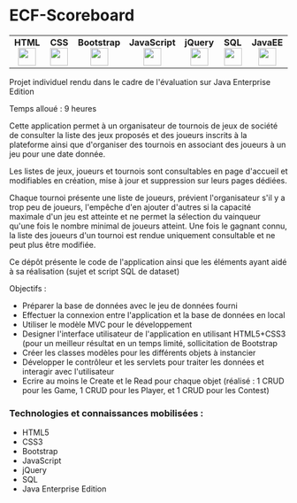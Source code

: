 # ECF-Scoreboard
<table>
    <tbody>
        <tr valign="top">
            <td width="80px" align="center">
            <span><strong>HTML</strong></span><br>
            <img height="32px" src="https://cdn.jsdelivr.net/gh/devicons/devicon/icons/html5/html5-original.svg">
            </td>
            <td width="80px" align="center">
            <span><strong>CSS</strong></span><br>
            <img height="32px" src="https://cdn.jsdelivr.net/gh/devicons/devicon/icons/css3/css3-original.svg">
            </td>
            <td width="80px" align="center">
            <span><strong>Bootstrap</strong></span><br>
            <img height="32px" src="https://cdn.jsdelivr.net/gh/devicons/devicon/icons/bootstrap/bootstrap-original.svg">
            </td>
            <td width="80px" align="center">
            <span><strong>JavaScript</strong></span><br>
            <img height="32px" src="https://cdn.jsdelivr.net/gh/devicons/devicon/icons/javascript/javascript-original.svg">
            </td>
            <td width="80px" align="center">
            <span><strong>jQuery</strong></span><br>
            <img height="32px" src="https://cdn.jsdelivr.net/gh/devicons/devicon/icons/jquery/jquery-original.svg">
            </td>
            <td width="80px" align="center">
            <span><strong>SQL</strong></span><br>
            <img height="32px" src="https://cdn-icons-png.flaticon.com/512/337/337953.png">
            </td>
            <td width="80px" align="center">
            <span><strong>JavaEE</strong></span><br>
            <img height="32px" src="https://ocs-consulting.nl/wp-content/uploads/2018/03/java-ee-logo.png">
            </td>
        </tr>
    </tbody>
</table>

Projet individuel rendu dans le cadre de l'évaluation sur Java Enterprise Edition

Temps alloué : 9 heures

Cette application permet à un organisateur de tournois de jeux de société de consulter la liste des jeux proposés et des joueurs inscrits à la plateforme ainsi que d'organiser des tournois en associant des joueurs à un jeu pour une date donnée.

Les listes de jeux, joueurs et tournois sont consultables en page d'accueil et modifiables en création, mise à jour et suppression sur leurs pages dédiées.

Chaque tournoi présente une liste de joueurs, prévient l'organisateur s'il y a trop peu de joueurs, l'empêche d'en ajouter d'autres si la capacité maximale d'un jeu est atteinte et ne permet la sélection du vainqueur qu'une fois le nombre minimal de joueurs atteint. Une fois le gagnant connu, la liste des joueurs d'un tournoi est rendue uniquement consultable et ne peut plus être modifiée.

Ce dépôt présente le code de l'application ainsi que les éléments ayant aidé à sa réalisation (sujet et script SQL de dataset)

Objectifs : 
- Préparer la base de données avec le jeu de données fourni
- Effectuer la connexion entre l'application et la base de données en local
- Utiliser le modèle MVC pour le développement
- Designer l'interface utilisateur de l'application en utilisant HTML5+CSS3 (pour un meilleur résultat en un temps limité, sollicitation de Bootstrap
- Créer les classes modèles pour les différents objets à instancier
- Développer le contrôleur et les servlets pour traiter les données et interagir avec l'utilisateur
- Ecrire au moins le Create et le Read pour chaque objet (réalisé : 1 CRUD pour les Game, 1 CRUD pour les Player, et 1 CRUD pour les Contest)

<h3>Technologies et connaissances mobilisées :</h3>

- HTML5
- CSS3
- Bootstrap
- JavaScript
- jQuery
- SQL
- Java Enterprise Edition
